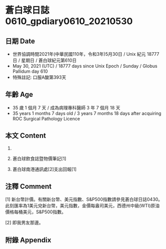[_metadata_:encoding]: - "utf-8"
[_metadata_:language]: - "zh-Hant-TW"
[_metadata_:fileformat]: - "markdown"
[_metadata_:MIME_type]: - "text/plain"
[_metadata_:markdown_version]: - "commonmark version 0.29"
[_metadata_:markdown_spec]: - "https://spec.commonmark.org/0.29/"

# 蒼白球日誌0610_gpdiary0610_20210530 #

## 日期 Date ##

* 世界協調時間2021年(中華民國110年，令和3年)5月30日 / Unix 紀元 18777 日 / 星期日 / 蒼白球紀元第610日
* May 30, 2021 (UTC) / 18777 days since Unix Epoch / Sunday / Globus Pallidum day 610
* 特殊註記: 口服A酸第393天

## 年齡 Age ##

* 35 歲 1 個月 7 天 / 成為病理專科醫師 3 年 7 個月 18 天
* 35 years 1 months 7 days old / 3 years 7 months 18 days after acquiring ROC Surgical Pathology Licence

## 本文 Content ##

1. 

    
2. 蒼白球飲食誌暨物價筆記[1]

    
3. 蒼白球南港通訊處[2]支出回報[1]

    

## 注釋 Comment ##

[1] 新台幣計價。有關新台幣、美元指數、S&P500指數請參見蒼白球日誌0430。此刻匯率為1美元兌新台幣，美元指數，金價每盎司美元，西德州中級(WTI)原油價格每桶美元，S&P500指數。


[2] 即我男友那邊。



## 附錄 Appendix ##

